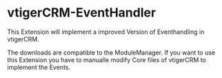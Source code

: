 vtigerCRM-EventHandler
======================

This Extension will implement a improved Version of Eventhandling in vtigerCRM.

The downloads are compatible to the ModuleManager. 
If you want to use this Extension you have to manualle modify Core files of vtigerCRM to implement the Events.

